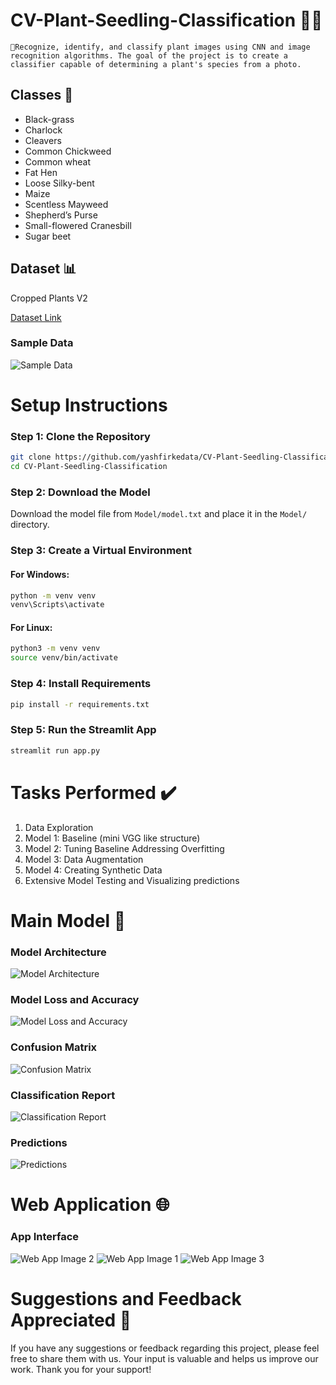 # CV-Plant-Seedling-Classification 🌿🌾
```🏥Recognize, identify, and classify plant images using CNN and image recognition algorithms. The goal of the project is to create a classifier capable of determining a plant's species from a photo.```

## Classes 🌱
- Black-grass
- Charlock
- Cleavers
- Common Chickweed
- Common wheat
- Fat Hen
- Loose Silky-bent
- Maize
- Scentless Mayweed
- Shepherd’s Purse
- Small-flowered Cranesbill
- Sugar beet

## Dataset 📊
Cropped Plants V2

[Dataset Link](https://vision.eng.au.dk/plant-seedlings-dataset/#:~:text=The%20Plant%20Seedlings%20Dataset%20contains,roughly%2010%20pixels%20per%20mm.)

### Sample Data
![Sample Data](https://github.com/yashfirkedata/CV-Plant-Seedling-Classification/blob/2876fc20d56b56876332f0444238369c47b81a93/model_images/sample_data.png)

# Setup Instructions

### Step 1: Clone the Repository
```bash
git clone https://github.com/yashfirkedata/CV-Plant-Seedling-Classification.git
cd CV-Plant-Seedling-Classification
```

### Step 2: Download the Model
Download the model file from `Model/model.txt` and place it in the `Model/` directory.

### Step 3: Create a Virtual Environment

#### For Windows:
```bash
python -m venv venv
venv\Scripts\activate
```

#### For Linux:
```bash
python3 -m venv venv
source venv/bin/activate
```

### Step 4: Install Requirements
```bash
pip install -r requirements.txt
```

### Step 5: Run the Streamlit App
```bash
streamlit run app.py
```

# Tasks Performed ✔️
1. Data Exploration
2. Model 1: Baseline (mini VGG like structure)
3. Model 2: Tuning Baseline Addressing Overfitting
4. Model 3: Data Augmentation
5. Model 4: Creating Synthetic Data
6. Extensive Model Testing and Visualizing predictions

# Main Model 🧠
### Model Architecture
![Model Architecture](https://github.com/yashfirkedata/CV-Plant-Seedling-Classification/blob/c55656869b69ffb5f0d45a5fbbe83f5a7192ba37/model_images/model_summary.png)

### Model Loss and Accuracy
![Model Loss and Accuracy](https://github.com/yashfirkedata/CV-Plant-Seedling-Classification/blob/2876fc20d56b56876332f0444238369c47b81a93/model_images/Acc%20and%20loss.png)

### Confusion Matrix
![Confusion Matrix](https://github.com/yashfirkedata/CV-Plant-Seedling-Classification/blob/2876fc20d56b56876332f0444238369c47b81a93/model_images/confusion_matrix.png)

### Classification Report
![Classification Report](https://github.com/yashfirkedata/CV-Plant-Seedling-Classification/blob/2876fc20d56b56876332f0444238369c47b81a93/model_images/Classification%20report.png)

### Predictions
![Predictions](https://github.com/yashfirkedata/CV-Plant-Seedling-Classification/blob/2876fc20d56b56876332f0444238369c47b81a93/model_images/predictions.png)

# Web Application 🌐

### App Interface

![Web App Image 2](https://github.com/yashfirkedata/CV-Plant-Seedling-Classification/blob/2876fc20d56b56876332f0444238369c47b81a93/web_app_images/img2.jpg)
![Web App Image 1](https://github.com/yashfirkedata/CV-Plant-Seedling-Classification/blob/2876fc20d56b56876332f0444238369c47b81a93/web_app_images/img1.jpg)
![Web App Image 3](https://github.com/yashfirkedata/CV-Plant-Seedling-Classification/blob/2876fc20d56b56876332f0444238369c47b81a93/web_app_images/img3.jpg)


# Suggestions and Feedback Appreciated 🙏

If you have any suggestions or feedback regarding this project, please feel free to share them with us. Your input is valuable and helps us improve our work. Thank you for your support!


